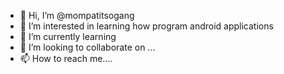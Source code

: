 - 👋 Hi, I’m @mompatitsogang
- 👀 I’m interested in learning how program android applications
- 🌱 I’m currently learning 
- 💞️ I’m looking to collaborate on ...
- 📫 How to reach me.... 

<!---
mompatitsogang/mompatitsogang is a ✨ special ✨ repository because its `README.md` (this file) appears on your GitHub profile.
You can click the Preview link to take a look at your changes.
--->
